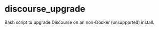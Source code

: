 discourse_upgrade
=================

Bash script to upgrade Discourse on an non-Docker (unsupported) install.
